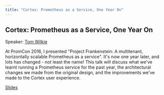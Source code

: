 ```yaml
---
title: "Cortex: Prometheus as a Service, One Year On"
---
```


## Cortex: Prometheus as a Service, One Year On

Speaker: [Tom Wilkie](/2017-munich/speakers/tom-wilkie/)

At PromCon 2016, I presented "Project Frankenstein: A multitenant, horizontally scalable Prometheus as a service". It's now one year later, and lots has changed - not least the name!  This talk will discuss what we've learnt running a Prometheus service for the past year, the architectural changes we made from the original design, and the improvements we've made to the Cortex user experience.

[Slides](/2017-munich/slides/cortex-prometheus-as-a-service-one-year-on.pdf)
